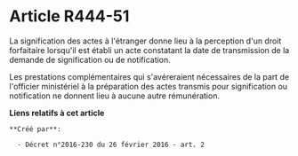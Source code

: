 # Article R444-51

La signification des actes à l'étranger donne lieu à la perception d'un droit forfaitaire lorsqu'il est établi un acte
constatant la date de transmission de la demande de signification ou de notification. 

Les prestations complémentaires qui s'avéreraient nécessaires de la part de l'officier ministériel à la préparation des actes
transmis pour signification ou notification ne donnent lieu à aucune autre rémunération.

**Liens relatifs à cet article**

	**Créé par**:

	  - Décret n°2016-230 du 26 février 2016 - art. 2
